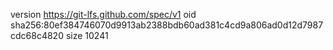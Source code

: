 version https://git-lfs.github.com/spec/v1
oid sha256:80ef384746070d9913ab2388bdb60ad381c4cd9a806ad0d12d7987cdc68c4820
size 10241
